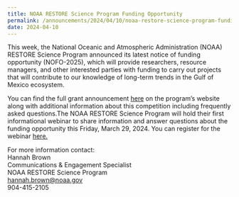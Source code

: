 ```yaml
---
title: NOAA RESTORE Science Program Funding Opportunity
permalink: /announcements/2024/04/10/noaa-restore-science-program-funding-opportunity/
date: 2024-04-10
---
```


This week, the National Oceanic and Atmospheric Administration (NOAA) RESTORE Science Program announced its latest notice of funding opportunity (NOFO-2025), which will provide researchers, resource managers, and other interested parties with funding to carry out projects that will contribute to our knowledge of long-term trends in the Gulf of Mexico ecosystem.

You can find the full grant announcement [here](https://restoreactscienceprogram.noaa.gov/funding-opportunities/ffo-2025) on the program’s website along with additional information about this competition including frequently asked questions.The NOAA RESTORE Science Program will hold their first informational webinar to share information and answer questions about the funding opportunity this Friday, March 29, 2024. You can register for the webinar [here.](https://events-na13.adobeconnect.com/content/connect/c1/2358677976/en/events/event/shared/default_template_simple/event_registration.html?sco-id=10538676704&_charset_=utf-8)

For more information contact:  
Hannah Brown  
Communications & Engagement Specialist  
NOAA RESTORE Science Program  
[hannah.brown@noaa.gov](mailto:hannah.brown@noaa.gov)  
904-415-2105
